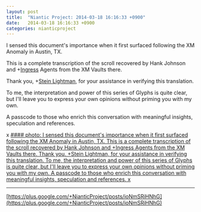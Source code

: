 ```yaml
---
layout: post
title:  "Niantic Project: 2014-03-18 16:16:33 +0900"
date:   2014-03-18 16:16:33 +0900
categories: nianticproject
---
```

I sensed this document's importance when it first surfaced following the XM Anomaly in Austin, TX.

This is a complete transcription of the scroll recovered by Hank Johnson and +[Ingress](https://plus.google.com/103320655754019011706 "") Agents from the XM Vaults there. 

Thank you, +[Stein Lightman](https://plus.google.com/115238965157544465033 ""), for your assistance in verifying this translation.

To me, the interpretation and power of this series of Glyphs is quite clear, but I'll leave you to express your own opinions without priming you with my own.

A passcode to those who enrich this conversation with meaningful insights, speculation and references.

x
[#### photo: I sensed this document's importance when it first surfaced following the XM Anomaly in Austin, TX.
This is a complete transcription of the scroll recovered by Hank Johnson and +Ingress Agents from the XM Vaults there.
Thank you, +Stein Lightman, for your assistance in verifying this translation.
To me, the interpretation and power of this series of Glyphs is quite clear, but I'll leave you to express your own opinions without priming you with my own.
A passcode to those who enrich this conversation with meaningful insights, speculation and references.
x](https://lh5.googleusercontent.com/-xkPiQMLhz6Y/Uyfx1o3vffI/AAAAAAAAYNs/86OZ4s-QiP0/w1482-h1800/path.png "")
- - -
[https://plus.google.com/+NianticProject/posts/ioNmSRiHNhG](https://plus.google.com/+NianticProject/posts/ioNmSRiHNhG)
